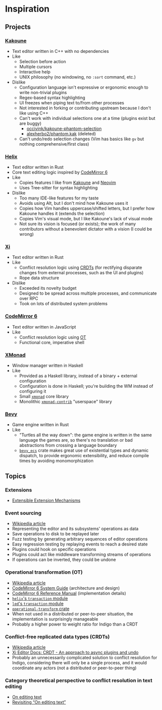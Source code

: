 # Inspiration

## Projects

### [Kakoune][kakoune]

- Text editor written in C++ with no dependencies
- Like
  - Selection before action
  - Multiple cursors
  - Interactive help
  - UNIX philosophy (no windowing, no `:sort` command, etc.)
- Dislike
  - Configuration language isn't expressive or ergonomic enough to write
    non-trivial plugins
  - Regex-based syntax highlighting
  - UI freezes when piping text to/from other processes
  - Not interested in forking or contributing upstream because I don't like
    using C++
  - Can't work with individual selections one at a time (plugins exist but are
    buggy)
      - [occivink/kakoune-phantom-selection](https://github.com/occivink/kakoune-phantom-selection)
      - [alexherbo2/phantom.kak](https://web.archive.org/web/20200916163344/https://github.com/alexherbo2/phantom.kak) (deleted)
  - Can't undo/redo selection changes (Vim has basics like `gv` but nothing
    comprehensive/first class)

### [Helix](https://github.com/helix-editor/helix)

- Text editor written in Rust
- Core text editing logic inspired by [CodeMirror 6][codemirror6]
- Like
  - Copies features I like from [Kakoune][kakoune] and [Neovim](https://neovim.io/)
  - Uses Tree-sitter for syntax highlighting
- Dislike
  - Too many IDE-like features for my taste
  - Avoids using Alt, but I don't mind how Kakoune uses it
  - Copies how Vim handles uppercase/shifted letters, but I prefer how Kakoune
    handles it (extends the selection)
  - Copies Vim's visual mode, but I like Kakoune's lack of visual mode
  - Not sure its vision is focused (or exists); the work of many contributors
    without a benevolent dictator with a vision (I could be wrong)

### [Xi](https://github.com/xi-editor/xi-editor)

- Text editor written in Rust
- Like
  - Conflict resolution logic using [CRDTs][crdt] (for rectifying disparate
    changes from external processes, such as the UI and plugins)
  - Rope data structure
- Dislike
  - Exceeded its novelty budget 
  - Designed to be spread across multiple processes, and communicate over RPC
  - Took on lots of distributed system problems

### [CodeMirror 6][codemirror6]

- Text editor written in JavaScript
- Like
  - Conflict resolution logic using [OT][ot]
  - Functional core, imperative shell

### [XMonad](https://xmonad.org/)

- Window manager written in Haskell
- Like
  - Provided as a Haskell library, instead of a binary + external configuration
  - Configuration is done in Haskell; you're building the WM instead of
    configuring it
  - Small [`xmonad`](https://hackage.haskell.org/package/xmonad) core library
  - Monolithic [`xmonad-contrib`](https://hackage.haskell.org/package/xmonad-contrib) "userspace" library

### [Bevy](https://bevyengine.org/)

- Game engine written in Rust
- Like
  - "Turtles all the way down": the game engine is written in the same language
    the games are, so there's no translation or bad abstractions from crossing
    a language boundary
  - [`bevy_ecs`](https://lib.rs/crates/bevy_ecs) crate makes great use of
    existential types and dynamic dispatch, to provide ergonomic extensibility,
    and reduce compile times by avoiding monomorphization

## Topics

### Extensions

- [Extensible Extension Mechanisms](https://marijnhaverbeke.nl/blog/extensibility.html)

### Event sourcing

- [Wikipedia article](https://en.wikipedia.org/wiki/Domain-driven_design#Event_sourcing)
- Representing the editor and its subsystems' operations as data
- Save operations to disk to be replayed later
- Fuzz testing by generating arbitrary sequences of editor operations
- Easy regression testing by replaying events to reach a desired state
- Plugins could hook on specific operations
- Plugins could act like middleware transforming streams of operations
- If operations can be inverted, they could be undone 

### Operational transformation (OT)

- [Wikipedia article][ot]
- [CodeMirror 6 System Guide](https://codemirror.net/6/docs/guide/) (architecture and design)
- [CodeMirror 6 Reference Manual](https://codemirror.net/6/docs/ref) (implementation details)
- [`helix`'s `transaction` module](https://github.com/helix-editor/helix/blob/master/helix-core/src/transaction.rs)
- [`led`'s `transaction` module](https://github.com/cessen/led/blob/master/sub_crates/backend/src/transaction.rs)
- [`operational-transform` crate](https://github.com/spebern/operational-transform-rs)
- When not used in a distributed or peer-to-peer situation, the implementation
  is surprisingly manageable
- Probably a higher power to weight ratio for Indigo than a CRDT

### Conflict-free replicated data types (CRDTs)

- [Wikipedia article][crdt]
- [Xi Editor Docs: CRDT - An approach to async plugins and undo](https://xi-editor.io/docs/crdt.html)
- Probably an unnecessarily complicated solution to conflict resolution for
  Indigo, considering there will only be a single process, and it would
  coordinate any actors (not a distributed or peer-to-peer thing)

### Category theoretical perspective to conflict resolution in text editing

- [On editing text](https://bosker.wordpress.com/2012/05/10/on-editing-text/)
- [Revisiting “On editing text”](https://bosker.wordpress.com/2014/06/19/revisiting-on-editing-text/)


[codemirror6]: https://codemirror.net/6/
[crdt]: https://en.wikipedia.org/wiki/Conflict-free_replicated_data_type
[kakoune]: https://github.com/mawww/kakoune
[ot]: https://en.wikipedia.org/wiki/Operational_transformation
